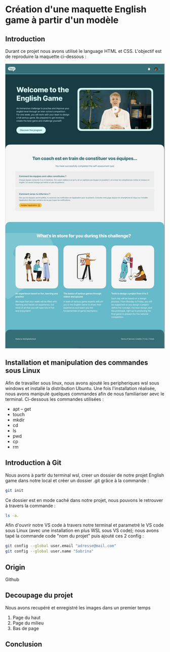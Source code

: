 # Création d'une maquette English game à partir d'un modèle


## Introduction
Durant ce projet nous avons utilisé le language HTML et CSS. L'objectif est de reproduire la maquette ci-dessous :

![Image de la maquette](./img/maquette_projet.jpg)


 
## Installation et manipulation des commandes sous Linux

Afin de travailler sous linux, nous avons ajouté les peripheriques wsl sous windows et installé la distribution Ubuntu.
Une fois l'installation réalisée, nous avons manipulé quelques commandes afin de nous familiariser aevc le terminal. Ci-dessous les commandes utilisées :
- apt – get
- touch 
- mkdir 
- cd 
- ls
- pwd 
- cp
- rm

## Introduction à Git

Nous avons à partir du terminal wsl, creer un dossier de notre projet English game dans notre local et créer un dossier .git grâce à la commande : 
```bash
git init
```
Ce dossier est en mode caché dans notre projet, nous pouvons le retrouver à travers la commande : 
```bash
ls -a.
```

Afin d'ouvrir notre VS code à travers notre terminal et parametré le VS code sous Linux (avec une installation en plus WSL sous VS code); nous avons tapé la commande code "nom du projet" puis ajouté ces 2 config :
```bash
git config --global user.email "adresse@mail.com"
git config --global user.name "Sabrina"
```

## Origin

Github

## Decoupage du projet

Nous avons recupéré et enregistré les images dans un premier temps 

1. Page du haut
2. Page du milieu
3. Bas de page

## Conclusion 



